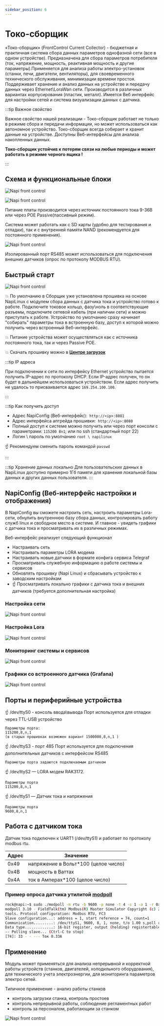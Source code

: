 ```yaml
---
sidebar_position: 6
---
```

# Токо-сборщик

«Токо-сборщик» (FrontControl Current Collector) - бюджетная и практичная система сбора данных параметров однофазной сети (все в одном устройстве). Предназначена для сбора параметров потребителя (ток, напряжение, мощность, реактивная мощность и другие параметры).Применяется для анализа работы электро-установок (станки, печи, двигатели, вентиляторы), для своевременного 
технического обслуживания, минимизации времени простоя. Поддерживает хранение и анализ данных на устройстве и передачу данных через Ethernet\LoraWan сети.
Производится в различных вариантах корпусирования 
(пластик, металл). Имеется Веб интерфейс для настройки сетей и система визуализации данных с датчика.

:::tip Важное свойство

Важное свойство нашей реализации - Токо-сборщик работает не только в режиме сбора и передачи информации, но может использоваться как автономное устройство. Токо-сборщик всегда собирает и хранит данные на устройстве. Доступны Веб-интерфейсы для анализа накопленных данных. 

**Токо-сборщик устойчив к потерям связи на любые периоды и может работать в режиме черного ящика !**

:::

## Схема и функциональные блоки

 ![Napi front control](img-c/c0.png)

 ![Napi front control](img-c/c1.png)

 Питание платы производится через источник постоянного тока 9-36В или через POE Passive(пассивный режим).

 Система может работать как с SD карты (удобно для тестирования и отладки), так и с внутренней памяти NAND (рекомендуется для постоянного применения).

 ![Napi front control](img-c/c2.png)

Изолированный порт RS485 может использоваться для подключения внешних датчиков (опрос по протоколу MODBUS RTU).

## Быстрый старт

 ![Napi front control](img-c/c5.png)

:boom: По умолчанию в Сборщик уже установлена прошивка на основе NapiLinux с модулем сбора данных с датчика тока и устройство готово к работе. Подключите токовое кольцо, фазу\ноль в соответствующие разъемы, подключите сетевой кабель (при наличии сети) и можно приступать к работе. Устройство по умолчанию сразу начинает "собирать" параметры тока в встроенную базу, доступ к которой можно получить через встроенный Веб-интерфейс. 

:boom: Питание устройства может осуществляться как с источника постоянного тока, так и через Passive POE.

:boom: Скачать прошивку можно в **[Центре загрузок](/download)**

:::tip IP адреса

При подключении к сети по интерфейсу Ethernet устройство пытается получить IP-адрес по протоколу DHCP. Если IP-адрес получен, то он будет в дальнейшем использоваться устройством. Если адрес получить не удалось то присваивается адрес `169.254.100.100`.

:::

:::tip Как получить доступ

- Адрес NapiConfig (Веб-интерфейс):``` http://<ip>:8081```
- Адрес интерфейса апгрейда прошивки:``` http://<ip>:8080```
- Полный доступ к системе можно получить или через порт консоли
с параметрами: ``` 115200 8n1 ```; или по ssh (стандартный порт 22)
- Логин \ пароль по умолчанию
``` root \ napilinux ```

:point_up: Рекомендуем сменить пароль командой `passwd`

:::

:::tip Хранение данных локально
 Для пользовательских данных в NapiLinux доступно примерно 1Гб памяти для хранения локальной базы данных и других данных пользователя. 
:::

## NapiConfig (Веб-интерфейс настройки и отображения)

В NapiConfig вы сможете настроить сеть, настроить параметры Lora-сети, обнулить внутреннюю базу сбора данных, контролировать работу служб linux и свободное место в системе. И главное - увидеть графики с датчика тока и просматривать их в различных режимах. 

Веб-интерфейс реализует следующий функционал

- Настраивать сеть
- Настраивать параметры LORA модема
- Настраивать новые датчики в формате конфига сервиса Telegraf
- Просматривать служебную информацию о работе системы и сервисов
- Обновлять прошивку (Napi Linux) и сбрасывать устройство к заводским настройкам
- :point_up: Просматривать локально графики с датчика тока и внешних датчиков (требуется дополнительная настройка)

### Настройка сети

![Napi front control](img-c/в2.png)

### Настройка Lora

![Napi front control](img-c/в1.png)

### Мониторинг системы и сервисов

![Napi front control](img-c/в3.png)

### Графики со встроенного датчика (Grafana)

![Napi front control](img-c/в4.png)

## Порты и периферийные устройства

:point_up: /dev/ttyS0 - консоль ввода\вывода
Порт используется для отладки через TTL-USB устройство

```
Параметры порта:
115200,8,n,1
(в старых прошивках возможен вариант 1500000,8,n,1 )
```

:point_up: /dev/ttyS3 - порт 485
Порт используется для подключения дополнительных датчиков с интерфейсом RS485

```
Параметры порта задаются подключаемым датчиком
 ```

:point_up: /dev/ttyS2 — LORA модем RAK3172.

```
Параметры порта
115200,8,n,1
```

:point_up: /dev/ttyS1 — Датчик тока и напряжения

```
Параметры порта
9600,8,n,1
```

## Работа с датчиком тока

Датчик тока подключен к UART1 (/dev/ttyS1) и работает по
протоколу modbus rtu.

| Адрес | Значение                           |
--------|------------------------------------|
|0x49   |напряжение в Вольт*100 (целое число)|
|0x4B   |мощность в Ваттах                   |
|0x4A   |ток в Амперах*100 (целое число)     |

### Пример опроса датчика утилитой [modpoll](https://www.modbusdriver.com/modpoll.html)

```bash
rock@napi:~$ sudo ./modpoll -m rtu -b 9600 -p none -t 4 -c 1 -a 1 -r 0x4A /dev/ttyS1
modpoll 3.10 - FieldTalk(tm) Modbus(R) Master Simulator Copyright (c) 2002-2021 proconX Pty Ltd Visit https://www.modbusdriver.com for Modbus libraries and
tools. Protocol configuration: Modbus RTU, FC3
Slave configuration...: address = 1, start reference = 74, count=1
Communication.........: /dev/ttyS1, 9600, 8, 1, none, t/o 1.00 s,poll rate 1000 ms
Data type.............: 16-bit register, output (holding) registertable
-- Polling slave... (Ctrl-C to stop)
[74]: 33 - - --- Ток 0.33А
```

## Применение

Модуль может применяться для анализа непрерывной и корректной работы устройств (станков, двигателей, холодильного оборудования), для технического учета электроэнергии, для мониторинга параметров электро сетей.

Типичное применение - анализ работы станков

- контроль загрузки станка, контроль простоев
- контроль непрерывной работы, соблюдение регламентных работ
- контроль за персоналом, работающим за станком

![Napi front control](img-c/c3.png)

